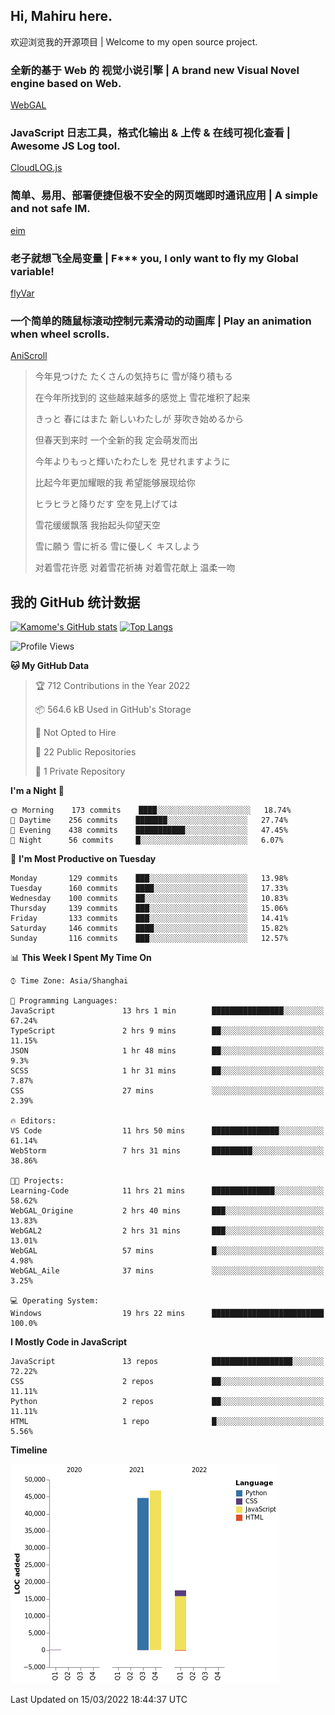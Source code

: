 ## Hi, Mahiru here.

欢迎浏览我的开源项目 | Welcome to my open source project.

### 全新的基于 Web 的 视觉小说引擎 | A brand new Visual Novel engine based on Web.

[WebGAL](https://github.com/MakinoharaShoko/WebGAL)

### JavaScript 日志工具，格式化输出 & 上传 & 在线可视化查看 | Awesome JS Log tool.

[CloudLOG.js](https://github.com/MakinoharaShoko/CloudLog.JS)

### 简单、易用、部署便捷但极不安全的网页端即时通讯应用 | A simple and not safe IM.

[eim](https://github.com/MakinoharaShoko/eim)

### 老子就想飞全局变量 | F*** you, I only want to fly my Global variable!

[flyVar](https://github.com/MakinoharaShoko/flyVar)

### 一个简单的随鼠标滚动控制元素滑动的动画库 | Play an animation when wheel scrolls.

[AniScroll](https://github.com/MakinoharaShoko/AniScroll)

> 今年見つけた たくさんの気持ちに 雪が降り積もる  
> 
> 在今年所找到的 这些越来越多的感觉上 雪花堆积了起来  
> 
> きっと 春にはまた 新しいわたしが 芽吹き始めるから  
> 
> 但春天到来时 一个全新的我 定会萌发而出  
> 
> 今年よりもっと輝いたわたしを 見せれますように  
> 
> 比起今年更加耀眼的我 希望能够展现给你  
> 
> ヒラヒラと降りだす 空を見上げては  
> 
> 雪花缓缓飘落 我抬起头仰望天空  
> 
> 雪に願う 雪に祈る 雪に優しく キスしよう  
> 
> 对着雪花许愿 对着雪花祈祷 对着雪花献上 温柔一吻

## 我的 GitHub 统计数据

[![Kamome's GitHub stats](https://github-readme-stats.vercel.app/api?username=MakinoharaShoko)](https://github.com/anuraghazra/github-readme-stats)
[![Top Langs](https://github-readme-stats.vercel.app/api/top-langs/?username=MakinoharaShoko&layout=compact)](https://github.com/anuraghazra/github-readme-stats)

<!--
**MakinoharaShoko/MakinoharaShoko** is a ✨ _special_ ✨ repository because its `README.md` (this file) appears on your GitHub profile.

Here are some ideas to get you started:

- 🔭 I’m currently working on ...
- 🌱 I’m currently learning ...
- 👯 I’m looking to collaborate on ...
- 🤔 I’m looking for help with ...
- 💬 Ask me about ...
- 📫 How to reach me: ...
- 😄 Pronouns: ...
- ⚡ Fun fact: ...
-->

<!--START_SECTION:waka-->
![Profile Views](http://img.shields.io/badge/Profile%20Views-30-blue)

**🐱 My GitHub Data** 

> 🏆 712 Contributions in the Year 2022
 > 
> 📦 564.6 kB Used in GitHub's Storage 
 > 
> 🚫 Not Opted to Hire
 > 
> 📜 22 Public Repositories 
 > 
> 🔑 1 Private Repository 
 > 
**I'm a Night 🦉** 

```text
🌞 Morning    173 commits    ████░░░░░░░░░░░░░░░░░░░░░   18.74% 
🌆 Daytime    256 commits    ███████░░░░░░░░░░░░░░░░░░   27.74% 
🌃 Evening    438 commits    ███████████░░░░░░░░░░░░░░   47.45% 
🌙 Night      56 commits     █░░░░░░░░░░░░░░░░░░░░░░░░   6.07%

```
📅 **I'm Most Productive on Tuesday** 

```text
Monday       129 commits    ███░░░░░░░░░░░░░░░░░░░░░░   13.98% 
Tuesday      160 commits    ████░░░░░░░░░░░░░░░░░░░░░   17.33% 
Wednesday    100 commits    ██░░░░░░░░░░░░░░░░░░░░░░░   10.83% 
Thursday     139 commits    ███░░░░░░░░░░░░░░░░░░░░░░   15.06% 
Friday       133 commits    ███░░░░░░░░░░░░░░░░░░░░░░   14.41% 
Saturday     146 commits    ████░░░░░░░░░░░░░░░░░░░░░   15.82% 
Sunday       116 commits    ███░░░░░░░░░░░░░░░░░░░░░░   12.57%

```


📊 **This Week I Spent My Time On** 

```text
⌚︎ Time Zone: Asia/Shanghai

💬 Programming Languages: 
JavaScript               13 hrs 1 min        ████████████████░░░░░░░░░   67.24% 
TypeScript               2 hrs 9 mins        ██░░░░░░░░░░░░░░░░░░░░░░░   11.15% 
JSON                     1 hr 48 mins        ██░░░░░░░░░░░░░░░░░░░░░░░   9.3% 
SCSS                     1 hr 31 mins        ██░░░░░░░░░░░░░░░░░░░░░░░   7.87% 
CSS                      27 mins             ░░░░░░░░░░░░░░░░░░░░░░░░░   2.39%

🔥 Editors: 
VS Code                  11 hrs 50 mins      ███████████████░░░░░░░░░░   61.14% 
WebStorm                 7 hrs 31 mins       █████████░░░░░░░░░░░░░░░░   38.86%

🐱‍💻 Projects: 
Learning-Code            11 hrs 21 mins      ██████████████░░░░░░░░░░░   58.62% 
WebGAL_Origine           2 hrs 40 mins       ███░░░░░░░░░░░░░░░░░░░░░░   13.83% 
WebGAL2                  2 hrs 31 mins       ███░░░░░░░░░░░░░░░░░░░░░░   13.01% 
WebGAL                   57 mins             █░░░░░░░░░░░░░░░░░░░░░░░░   4.98% 
WebGAL_Aile              37 mins             ░░░░░░░░░░░░░░░░░░░░░░░░░   3.25%

💻 Operating System: 
Windows                  19 hrs 22 mins      █████████████████████████   100.0%

```

**I Mostly Code in JavaScript** 

```text
JavaScript               13 repos            ██████████████████░░░░░░░   72.22% 
CSS                      2 repos             ██░░░░░░░░░░░░░░░░░░░░░░░   11.11% 
Python                   2 repos             ██░░░░░░░░░░░░░░░░░░░░░░░   11.11% 
HTML                     1 repo              █░░░░░░░░░░░░░░░░░░░░░░░░   5.56%

```


**Timeline**

![Chart not found](https://raw.githubusercontent.com/MakinoharaShoko/MakinoharaShoko/main/charts/bar_graph.png) 


 Last Updated on 15/03/2022 18:44:37 UTC
<!--END_SECTION:waka-->
